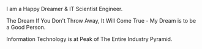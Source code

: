 I am a Happy Dreamer & IT Scientist Engineer.

The Dream If You Don't Throw Away, It Will Come True - My Dream is to be a Good Person.

Information Technology is at Peak of The Entire Industry Pyramid.
